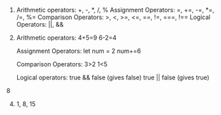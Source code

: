 1. Arithmetic operators: +, -, *, /, %
   Assignment Operators: =, +=, -=, *=, /=, %=
   Comparison Operators: >, <, >=, <=, ==, !=, ===, !==
   Logical Operators: ||, &&


2. Arithmetic operators:
   4+5=9
   6-2=4

   Assignment Operators:
   let num = 2
   num+=6

   Comparison Operators:
   3>2
   1<5

   Logical operators:
   true && false (gives false)
   true || false (gives true)

   

8


4. 1, 8, 15